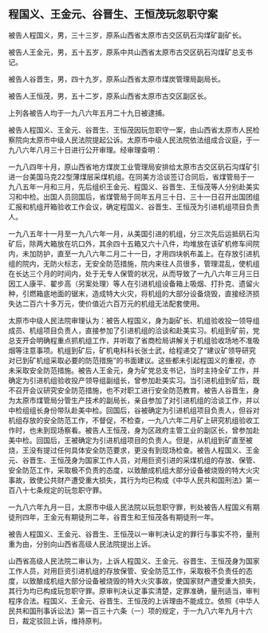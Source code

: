 ## 程国义、王金元、谷晋生、王恒茂玩忽职守案

被告人程国义，男，三十三岁，原系山西省太原市古交区矾石沟煤矿副矿长。

被告人王金元，男，五十五岁，原系中共山西省太原市古交区矾石沟煤矿总支书记。

被告人谷晋生，男，四十九岁，原系山西省太原市煤炭管理局副局长。

被告人王恒茂，男，五十二岁，原系山西省太原市古交区副区长。

上列各被告人均于一九八六年五月二十九日被逮捕。

被告人程国义、王金元、谷晋生、王恒茂因玩忽职守一案，由山西省太原市人民检察院向太原市中级人民法院提起公诉。太原市中级人民法院依法组成合议庭，于一九八六年八月三十日进行公开审理。经审理查明：

一九八四年十月，原山西省地方煤炭工业管理局安排给太原市古交区矾石沟煤矿引进一台美国马克22型薄煤层采煤机组。在同美方洽谈签订合同后，省煤管局于一九八五年一月和三月，先后组织王金元、程国义、谷晋生、王恒茂等人分别赴美实习和中检。出国人员回国后，省煤管局于同年五月三十日、三十一日召开出国团组汇报和机组开箱验收工作会议，确定程国义、谷晋生、王恒茂为引进机组项目负责人。

一九八五年十一月至一九八六年一月，从美国引进的机组，分三次先后运抵矾石沟矿后，除两大箱放在坑口外，其余四十五箱又六十八件，均堆放在该矿机修车间院内，未加防护，直至一九八六年二月二十一日，才用四块帆布盖上。在存放引进机组的院内，无防火标志，无安全防范措施，院内来往人员很多，管理混乱，使机组在长达三个月的时间内，处于无专人保管的状况，从而导致了一九八六年三月三日因工人康平、翟步高（另案处理）等人在引进机组设备箱上吸烟、打扑克、遗留火种，引燃箱底地面的锯末，造成特大火灾，将机组的大部分设备烧毁，直接经济损失达二百六十多万元，使价值近六百万元的机组无法配套使用。

太原市中级人民法院审理认为：被告人程国义，身为副矿长、机组验收投一领导组成员、机组项目负责人，直接参加了引进机组的洽谈和赴美实习。机组到矿前，党总支开会明确程重点抓机组工作，并听取了省商检局讲解关于机组验收场地不准吸烟等注意事项。机组到矿后，矿机电科科长张士武，给程递交了“建议矿领导研究对已到矿机组采取必要的防范措施”的书面建议。这些都未引起程国义的重视，亦未采取安全防范措施。被告人王金元，身为矿党总支书记，当时主持全矿工作，并确定为引进机组验收投产领导组副组长，曾参加赴美实习。当引进机组到矿后，既不召开会议研究安全防范措施，也不对职工进行安全防范教育。被告人谷晋生，身为太原市煤管局分管生产技术的副局长，亲自参加了对引进机组的洽谈工作，并以中检组组长身份带队赴美中检。回国后，谷被确定为引进机组项目负责人，但谷对机组存放的安全防范工作，不督促，不检查，一九八六年二月矿上研究机组验收工作时，也未到现场察看。被告人王恒茂，身为区政府主管工业的副区长，曾参加赴美中检。回国后，王被确定为引进机组项目的负责人。但是，从机组到矿直至被烧，王没有提过任何具体安全防范要求，更没有到现场检查。被告人程国义、王金元、谷晋生、王恒茂身为国家工作人员，对用巨资引进的采煤机组的存放、保管、安全防范工作，采取极不负责的态度，以致酿成机组大部分设备被烧毁的特大火灾事故，致使公共财产遭受重大损失，其行为均已构成《中华人民共和国刑法》第一百八十七条规定的玩忽职守罪。

一九八六年九月一日，太原市中级人民法院以玩忽职守罪，判处被告人程国义有期徒刑四年，王金元有期徒刑二年，谷晋生和王恒茂各有期徒刑一年。

被告人程国义、王金元、谷晋生、王恒茂以一审判决认定的罪行与事实不符，量刑重为由，分别向山西省高级人民法院提出上诉。

山西省高级人民法院二审认为，上诉人程国义、王金元、谷晋生、王恒茂身为国家工作人员，对用巨资引进机组的存放保管、安全防范工作，采取极不负责任的态度，以致酿成机组大部分设备被烧毁的特大火灾事故，使国家财产遭受重大损失，其行为均已构成玩忽职守罪。原审判决认定事实清楚，定罪准确，量刑适当，审判程序合法。程国义、王金元、谷晋生、王恒茂的上诉理由不能成立。依照《中华人民共和国刑事诉讼法》第一百三十六条（一）项的规定，于一九八六年九月十六日，裁定驳回上诉，维持原判。


